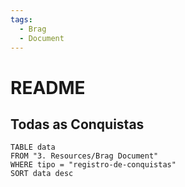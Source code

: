 ```yaml
---
tags:
  - Brag
  - Document
---
```

# README

## Todas as Conquistas
```dataview
TABLE data
FROM "3. Resources/Brag Document"
WHERE tipo = "registro-de-conquistas"
SORT data desc
```
